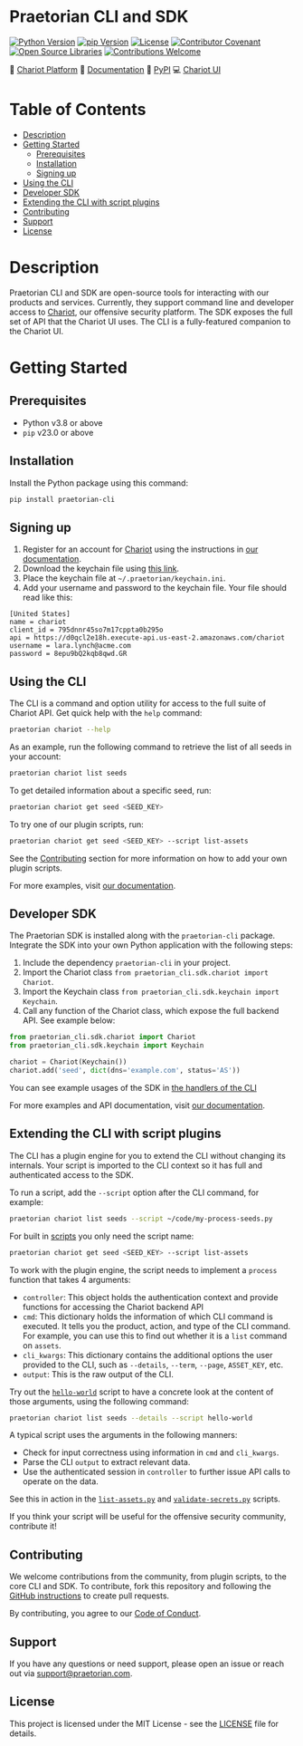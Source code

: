 # Praetorian CLI and SDK

[![Python Version](https://img.shields.io/badge/Python-v3.8+-blue)](https://www.python.org/)
[![pip Version](https://img.shields.io/badge/pip-v23.0+-blue)](https://pypi.org/project/praetorian-cli/)
[![License](https://img.shields.io/badge/License-MIT-007EC6.svg)](LICENSE)
[![Contributor Covenant](https://img.shields.io/badge/Contributor%20covenant-2.1-007EC6.svg)](CODE_OF_CONDUCT.md)
[![Open Source Libraries](https://img.shields.io/badge/Open--source-%F0%9F%92%9A-28a745)](https://opensource.org/)
[![Contributions Welcome](https://img.shields.io/badge/Contributions-Welcome-brightgreen.svg?style=flat)](https://github.com/praetorian-inc/chariot-ui/issues)

:link: [Chariot Platform](https://preview.chariot.praetorian.com)
:book: [Documentation](https://docs.praetorian.com)
:bookmark: [PyPI](https://pypi.org/project/praetorian-cli/)
:computer: [Chariot UI](https://github.com/praetorian-inc/chariot-ui)

# Table of Contents

- [Description](#description)
- [Getting Started](#getting-started)
    - [Prerequisites](#prerequisites)
    - [Installation](#installation)
    - [Signing up](#signing-up)
- [Using the CLI](#using-the-cli)
- [Developer SDK](#developer-sdk)
- [Extending the CLI with script plugins](#extending-the-cli-with-script-plugins)
- [Contributing](#contributing)
- [Support](#support)
- [License](#license)

# Description

Praetorian CLI and SDK are open-source tools for interacting with our products and services. Currently, they support
command line and developer access to [Chariot](https://www.praetorian.com/proactive-cybersecurity-technology/), our
offensive security platform. The SDK exposes the full set of API that the Chariot UI uses. The CLI is a fully-featured
companion to the Chariot UI.

# Getting Started

## Prerequisites

- Python v3.8 or above
- `pip` v23.0 or above

## Installation

Install the Python package using this command:

```zsh
pip install praetorian-cli
```

## Signing up

1. Register for an account for [Chariot](http://preview.chariot.praetorian.com) using the instructions
   in [our documentation](https://docs.praetorian.com/hc/en-us/articles/25784233986587-Account-Setup-and-Initial-Seeding).
2. Download the keychain file using [this link](https://preview.chariot.praetorian.com/keychain.ini).
3. Place the keychain file at ``~/.praetorian/keychain.ini``.
4. Add your username and password to the keychain file. Your file should read like this:

```
[United States]
name = chariot
client_id = 795dnnr45so7m17cppta0b295o
api = https://d0qcl2e18h.execute-api.us-east-2.amazonaws.com/chariot
username = lara.lynch@acme.com
password = 8epu9bQ2kqb8qwd.GR
```

## Using the CLI

The CLI is a command and option utility for access to the full suite of Chariot API. Get quick help
with the `help` command:

```zsh
praetorian chariot --help
```

As an example, run the following command to retrieve the list of all seeds in your account:

```zsh
praetorian chariot list seeds
```

To get detailed information about a specific seed, run:

```zsh
praetorian chariot get seed <SEED_KEY>
```

To try one of our plugin scripts, run:

```zsh
praetorian chariot get seed <SEED_KEY> --script list-assets
````

See the [Contributing](#contributing) section for more information on how to add your own plugin scripts.

For more examples, visit [our documentation](https://docs.praetorian.com).

## Developer SDK

The Praetorian SDK is installed along with the `praetorian-cli` package. Integrate the SDK into your
own Python application with the following steps:

1. Include the dependency ``praetorian-cli`` in your project.
2. Import the Chariot class ``from praetorian_cli.sdk.chariot import Chariot``.
3. Import the Keychain class ``from praetorian_cli.sdk.keychain import Keychain``.
4. Call any function of the Chariot class, which expose the full backend API. See example below:

```python
from praetorian_cli.sdk.chariot import Chariot
from praetorian_cli.sdk.keychain import Keychain

chariot = Chariot(Keychain())
chariot.add('seed', dict(dns='example.com', status='AS'))
```

You can see example usages of the SDK
in [the handlers of the CLI](https://github.com/praetorian-inc/praetorian-cli/tree/main/praetorian_cli/handlers)

For more examples and API documentation, visit [our documentation](https://docs.praetorian.com).

## Extending the CLI with script plugins

The CLI has a plugin engine for you to extend the CLI without changing its internals. Your script
is imported to the CLI context so it has full and authenticated access to the SDK.

To run a script, add the `--script` option after the CLI command, for example:

```zsh
praetorian chariot list seeds --script ~/code/my-process-seeds.py
```

For built in [scripts](https://github.com/praetorian-inc/praetorian-cli/tree/main/praetorian_cli/scripts) you only need the script name:

```zsh
praetorian chariot get seed <SEED_KEY> --script list-assets
```

To work with the plugin engine, the script needs to implement a `process` function that takes 4 arguments:
   - `controller`: This object holds the authentication context and provide functions for accessing the
      Chariot backend API
   - `cmd`: This dictionary holds the information of which CLI command is executed. It tells you the product,
     action, and type of the CLI command. For example, you can use this to find out whether it is a `list` command
     on `assets`.
   - `cli_kwargs`: This dictionary contains the additional options the user provided to the CLI, such
     as `--details`, `--term`, `--page`, `ASSET_KEY`, etc.
   - `output`: This is the raw output of the CLI.

Try out the [`hello-world`](https://github.com/praetorian-inc/praetorian-cli/blob/main/praetorian_cli/scripts/hello-world.py)
script to have a concrete look at the content of those arguments, using the following command:

 ```zsh
praetorian chariot list seeds --details --script hello-world
```

A typical script uses the arguments in the following manners:
- Check for input correctness using information in `cmd` and `cli_kwargs`.
- Parse the CLI `output` to extract relevant data.
- Use the authenticated session in `controller` to further issue API calls to operate
  on the data.

See this in action in the 
[`list-assets.py`](https://github.com/praetorian-inc/praetorian-cli/blob/main/praetorian_cli/scripts/list-assets.py) and 
[`validate-secrets.py`](https://github.com/praetorian-inc/praetorian-cli/blob/main/praetorian_cli/scripts/validate-secrets.py)
scripts.

If you think your script will be useful for the offensive security community, contribute it!

## Contributing

We welcome contributions from the community, from plugin scripts, to the core CLI and SDK. To contribute, fork this
repository and following the
[GitHub instructions](https://docs.github.com/en/get-started/exploring-projects-on-github/contributing-to-a-project)
to create pull requests.

By contributing, you agree to our [Code of Conduct](CODE_OF_CONDUCT.md).

## Support

If you have any questions or need support, please open an issue or reach out via
[support@praetorian.com](mailto:support@praetorian.com).

## License

This project is licensed under the MIT License - see the [LICENSE](LICENSE) file for details.
